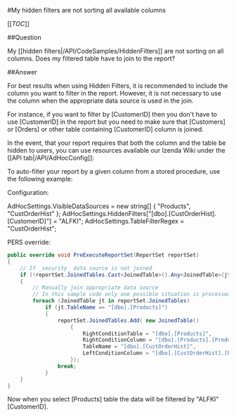 #My hidden filters are not sorting all available columns

[[_TOC_]]

##Question

My [[hidden filters|/API/CodeSamples/HiddenFilters]] are not sorting on all columns. Does my filtered table have to join to the report?

##Answer

For best results when using Hidden Filters, it is recommended to include the column you want to filter in the report. However, it is not necessary to use the column when the appropriate data source is used in the join.

For instance, if you want to filter by [CustomerID] then you don't have to use [CustomerID] in the report but you need to make sure that [Customers] or [Orders] or other table containing [CustomerID] column is joined.

In the event, that your report requires that both the column and the table be hidden to users, you can use resources available our Izenda Wiki under the [[API tab|/API/AdHocConfig]]:

To auto-filter your report by a given column from a stored procedure, use the following example:

Configuration:

AdHocSettings.VisibleDataSources = new string[] { "Products", "CustOrderHist" };
AdHocSettings.HiddenFilters["[dbo].[CustOrderHist].[CustomerID]"] = "ALFKI";
AdHocSettings.TableFilterRegex = "CustOrderHist";

PERS override:

```csharp
public override void PreExecuteReportSet(ReportSet reportSet)
{
    // If _security_ data source is not joined
    if (!reportSet.JoinedTables.Cast<JoinedTable>().Any<JoinedTable>(jt => jt.LeftConditionColumn == "[dbo].[CustOrderHist].[ProductName]" || jt.RightConditionColumn == "[dbo].[CustOrderHist].[ProductName]"))
    {
        // Manually join appropriate data source
        // In this sample code only one possible situation is processed since the actual code depends on the particular use case
        foreach (JoinedTable jt in reportSet.JoinedTables)
            if (jt.TableName == "[dbo].[Products]")
            {
                reportSet.JoinedTables.Add( new JoinedTable()
                    {
                        RightConditionTable = "[dbo].[Products]",
                        RightConditionColumn = "[dbo].[Products].[ProductName]",
                        TableName = "[dbo].[CustOrderHist]",
                        LeftConditionColumn = "[dbo].[CustOrderHist].[ProductName]"
                    });
                break;
            }
    }
}

```

Now when you select [Products] table the data will be filtered by "ALFKI" [CustomerID].
